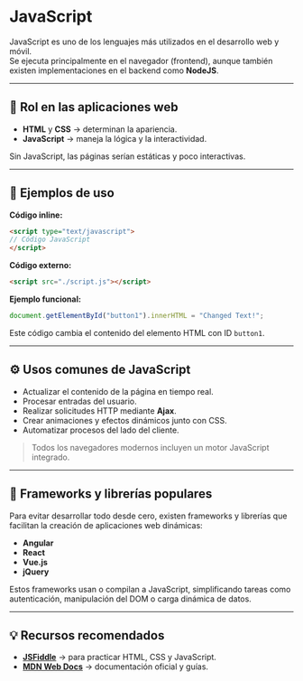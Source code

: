 # JavaScript

JavaScript es uno de los lenguajes más utilizados en el desarrollo web y móvil.  
Se ejecuta principalmente en el navegador (frontend), aunque también existen implementaciones en el backend como **NodeJS**.

---

## 📘 Rol en las aplicaciones web

- **HTML** y **CSS** → determinan la apariencia.  
- **JavaScript** → maneja la lógica y la interactividad.

Sin JavaScript, las páginas serían estáticas y poco interactivas.

---

## 🧩 Ejemplos de uso

**Código inline:**

```html
<script type="text/javascript">
// Código JavaScript
</script>
```

**Código externo:**

```html
<script src="./script.js"></script>
```

**Ejemplo funcional:**
```javascript
document.getElementById("button1").innerHTML = "Changed Text!";
```

Este código cambia el contenido del elemento HTML con ID `button1`.

---

## ⚙️ Usos comunes de JavaScript

- Actualizar el contenido de la página en tiempo real.  
- Procesar entradas del usuario.  
- Realizar solicitudes HTTP mediante **Ajax**.  
- Crear animaciones y efectos dinámicos junto con CSS.  
- Automatizar procesos del lado del cliente.  

> Todos los navegadores modernos incluyen un motor JavaScript integrado.

---

## 🧱 Frameworks y librerías populares

Para evitar desarrollar todo desde cero, existen frameworks y librerías que facilitan la creación de aplicaciones web dinámicas:

- **Angular**  
- **React**  
- **Vue.js**  
- **jQuery**  

Estos frameworks usan o compilan a JavaScript, simplificando tareas como autenticación, manipulación del DOM o carga dinámica de datos.

---

## 💡 Recursos recomendados

- **[JSFiddle](https://jsfiddle.net)** → para practicar HTML, CSS y JavaScript.  
- **[MDN Web Docs](https://developer.mozilla.org/es/docs/Web/JavaScript)** → documentación oficial y guías. 
